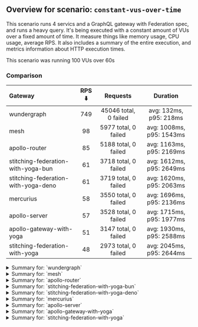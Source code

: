 ## Overview for scenario: `constant-vus-over-time`


This scenario runs 4 servics and a GraphQL gateway with Federation spec, and runs a heavy query. It's being executed with a constant amount of VUs over a fixed amount of time. It measure things like memory usage, CPU usage, average RPS. It also includes a summary of the entire execution, and metrics information about HTTP execution times.


This scenario was running 100 VUs over 60s


### Comparison


| Gateway                             | RPS ⬇️ |       Requests        |         Duration         |
| :---------------------------------- | :----: | :-------------------: | :----------------------: |
| wundergraph                         |  749   | 45046 total, 0 failed |  avg: 132ms, p95: 218ms  |
| mesh                                |   98   | 5977 total, 0 failed  | avg: 1008ms, p95: 1543ms |
| apollo-router                       |   85   | 5188 total, 0 failed  | avg: 1163ms, p95: 2169ms |
| stitching-federation-with-yoga-bun  |   61   | 3718 total, 0 failed  | avg: 1612ms, p95: 2649ms |
| stitching-federation-with-yoga-deno |   61   | 3719 total, 0 failed  | avg: 1620ms, p95: 2063ms |
| mercurius                           |   58   | 3550 total, 0 failed  | avg: 1696ms, p95: 2136ms |
| apollo-server                       |   57   | 3528 total, 0 failed  | avg: 1715ms, p95: 1977ms |
| apollo-gateway-with-yoga            |   51   | 3147 total, 0 failed  | avg: 1930ms, p95: 2588ms |
| stitching-federation-with-yoga      |   48   | 2973 total, 0 failed  | avg: 2045ms, p95: 2644ms |



<details>
  <summary>Summary for: `wundergraph`</summary>

  **K6 Output**




```
     ✓ response code was 200
     ✓ no_errors
     ✓ expected_result

     checks.........................: 100.00% ✓ 135138     ✗ 0    
     data_received..................: 219 MB  3.6 MB/s
     data_sent......................: 54 MB   890 kB/s
   ✓ expected_result................: 0.00%   ✓ 0          ✗ 0    
     http_req_blocked...............: avg=28.82µs  min=1.1µs   med=2.29µs   max=93.44ms  p(90)=3.7µs    p(95)=4.5µs   
     http_req_connecting............: avg=21.39µs  min=0s      med=0s       max=25.06ms  p(90)=0s       p(95)=0s      
     http_req_duration..............: avg=132.46ms min=18.47ms med=124.11ms max=381.85ms p(90)=192.51ms p(95)=218.19ms
       { expected_response:true }...: avg=132.46ms min=18.47ms med=124.11ms max=381.85ms p(90)=192.51ms p(95)=218.19ms
   ✓ http_req_failed................: 0.00%   ✓ 0          ✗ 45046
     http_req_receiving.............: avg=667.58µs min=19µs    med=50.6µs   max=139.37ms p(90)=284.6µs  p(95)=728.08µs
     http_req_sending...............: avg=147.28µs min=7.4µs   med=13.1µs   max=123.5ms  p(90)=26.2µs   p(95)=83.67µs 
     http_req_tls_handshaking.......: avg=0s       min=0s      med=0s       max=0s       p(90)=0s       p(95)=0s      
     http_req_waiting...............: avg=131.64ms min=18.24ms med=123.59ms max=378.73ms p(90)=190.9ms  p(95)=215.02ms
     http_reqs......................: 45046   749.856665/s
     iteration_duration.............: avg=133.22ms min=18.79ms med=124.83ms max=382.22ms p(90)=193.72ms p(95)=219.76ms
     iterations.....................: 45046   749.856665/s
   ✓ no_errors......................: 0.00%   ✓ 0          ✗ 0    
     vus............................: 100     min=100      max=100
     vus_max........................: 100     min=100      max=100
```


**Performance Overview**


<img src="https://imagedelivery.net/KYe9TScr4TldYHA48pczVg/8485b397-0a92-4f98-6a3a-8c19e88c6400/public" alt="Performance Overview" />


**HTTP Overview**


<img src="https://imagedelivery.net/KYe9TScr4TldYHA48pczVg/38f91c2f-9731-4fc3-a3c2-bce271719a00/public" alt="HTTP Overview" />


  </details>

<details>
  <summary>Summary for: `mesh`</summary>

  **K6 Output**




```
     ✓ response code was 200
     ✓ no_errors
     ✓ expected_result

     checks.........................: 100.00% ✓ 17931     ✗ 0    
     data_received..................: 30 MB   494 kB/s
     data_sent......................: 7.1 MB  117 kB/s
   ✓ expected_result................: 0.00%   ✓ 0         ✗ 0    
     http_req_blocked...............: avg=64.95µs min=1µs      med=2µs      max=14.26ms p(90)=2.9µs  p(95)=3.41µs 
     http_req_connecting............: avg=59.68µs min=0s       med=0s       max=11.98ms p(90)=0s     p(95)=0s     
     http_req_duration..............: avg=1s      min=459.82ms med=965.82ms max=3s      p(90)=1.35s  p(95)=1.54s  
       { expected_response:true }...: avg=1s      min=459.82ms med=965.82ms max=3s      p(90)=1.35s  p(95)=1.54s  
   ✓ http_req_failed................: 0.00%   ✓ 0         ✗ 5977 
     http_req_receiving.............: avg=46.51µs min=16.2µs   med=41.09µs  max=2.49ms  p(90)=61.4µs p(95)=71.09µs
     http_req_sending...............: avg=38.67µs min=6.3µs    med=12.5µs   max=14.19ms p(90)=24.8µs p(95)=29µs   
     http_req_tls_handshaking.......: avg=0s      min=0s       med=0s       max=0s      p(90)=0s     p(95)=0s     
     http_req_waiting...............: avg=1s      min=459.74ms med=965.77ms max=2.99s   p(90)=1.35s  p(95)=1.54s  
     http_reqs......................: 5977    98.814574/s
     iteration_duration.............: avg=1s      min=460.12ms med=966.11ms max=3s      p(90)=1.35s  p(95)=1.54s  
     iterations.....................: 5977    98.814574/s
   ✓ no_errors......................: 0.00%   ✓ 0         ✗ 0    
     vus............................: 100     min=100     max=100
     vus_max........................: 100     min=100     max=100
```


**Performance Overview**


<img src="https://imagedelivery.net/KYe9TScr4TldYHA48pczVg/4f2e4914-164c-4be3-3f3b-f2c6c79a0700/public" alt="Performance Overview" />


**HTTP Overview**


<img src="https://imagedelivery.net/KYe9TScr4TldYHA48pczVg/9a54127f-c01b-4cf2-b87a-0172f73c8a00/public" alt="HTTP Overview" />


  </details>

<details>
  <summary>Summary for: `apollo-router`</summary>

  **K6 Output**




```
     ✓ response code was 200
     ✗ no_errors
      ↳  99% — ✓ 5187 / ✗ 1
     ✓ expected_result

     checks.........................: 99.99% ✓ 15563     ✗ 1    
     data_received..................: 26 MB  427 kB/s
     data_sent......................: 6.2 MB 102 kB/s
   ✓ expected_result................: 0.00%  ✓ 0         ✗ 0    
     http_req_blocked...............: avg=72µs    min=1.6µs    med=2.9µs  max=12.9ms  p(90)=3.9µs  p(95)=5.4µs  
     http_req_connecting............: avg=66.89µs min=0s       med=0s     max=12.85ms p(90)=0s     p(95)=0s     
     http_req_duration..............: avg=1.16s   min=144.64ms med=1.05s  max=4.31s   p(90)=1.89s  p(95)=2.16s  
       { expected_response:true }...: avg=1.16s   min=144.64ms med=1.05s  max=4.31s   p(90)=1.89s  p(95)=2.16s  
   ✓ http_req_failed................: 0.00%  ✓ 0         ✗ 5188 
     http_req_receiving.............: avg=69.53µs min=24.29µs  med=67.3µs max=1.67ms  p(90)=89.3µs p(95)=96.46µs
     http_req_sending...............: avg=39.9µs  min=8.3µs    med=18.2µs max=20.91ms p(90)=33.7µs p(95)=38.7µs 
     http_req_tls_handshaking.......: avg=0s      min=0s       med=0s     max=0s      p(90)=0s     p(95)=0s     
     http_req_waiting...............: avg=1.16s   min=144.52ms med=1.05s  max=4.31s   p(90)=1.89s  p(95)=2.16s  
     http_reqs......................: 5188   85.630721/s
     iteration_duration.............: avg=1.16s   min=145.12ms med=1.05s  max=4.31s   p(90)=1.89s  p(95)=2.16s  
     iterations.....................: 5188   85.630721/s
   ✓ no_errors......................: 0.00%  ✓ 0         ✗ 0    
     vus............................: 100    min=100     max=100
     vus_max........................: 100    min=100     max=100
```


**Performance Overview**


<img src="https://imagedelivery.net/KYe9TScr4TldYHA48pczVg/206c9c4b-3039-4dc0-98d0-63d8b5425b00/public" alt="Performance Overview" />


**HTTP Overview**


<img src="https://imagedelivery.net/KYe9TScr4TldYHA48pczVg/79d08cf8-8df3-420d-0e16-edcf05c4fa00/public" alt="HTTP Overview" />


  </details>

<details>
  <summary>Summary for: `stitching-federation-with-yoga-bun`</summary>

  **K6 Output**




```
     ✓ response code was 200
     ✗ no_errors
      ↳  99% — ✓ 3713 / ✗ 5
     ✓ expected_result

     checks.........................: 99.95% ✓ 11149     ✗ 5    
     data_received..................: 19 MB  308 kB/s
     data_sent......................: 4.4 MB 73 kB/s
   ✓ expected_result................: 0.00%  ✓ 0         ✗ 0    
     http_req_blocked...............: avg=878.76µs min=1.1µs    med=2.4µs  max=76.31ms p(90)=3.6µs    p(95)=14.01µs 
     http_req_connecting............: avg=848.17µs min=0s       med=0s     max=76.2ms  p(90)=0s       p(95)=0s      
     http_req_duration..............: avg=1.61s    min=204.13ms med=1.49s  max=4.14s   p(90)=2.31s    p(95)=2.64s   
       { expected_response:true }...: avg=1.61s    min=204.13ms med=1.49s  max=4.14s   p(90)=2.31s    p(95)=2.64s   
   ✓ http_req_failed................: 0.00%  ✓ 0         ✗ 3718 
     http_req_receiving.............: avg=188.48µs min=21µs     med=37.2µs max=44.7ms  p(90)=95.9µs   p(95)=222.1µs 
     http_req_sending...............: avg=362.53µs min=8.1µs    med=13.6µs max=46.46ms p(90)=104.59µs p(95)=305.74µs
     http_req_tls_handshaking.......: avg=0s       min=0s       med=0s     max=0s      p(90)=0s       p(95)=0s      
     http_req_waiting...............: avg=1.61s    min=203.74ms med=1.49s  max=4.14s   p(90)=2.31s    p(95)=2.64s   
     http_reqs......................: 3718   61.802337/s
     iteration_duration.............: avg=1.61s    min=252.03ms med=1.49s  max=4.19s   p(90)=2.34s    p(95)=2.65s   
     iterations.....................: 3718   61.802337/s
   ✓ no_errors......................: 0.00%  ✓ 0         ✗ 0    
     vus............................: 100    min=100     max=100
     vus_max........................: 100    min=100     max=100
```


**Performance Overview**


<img src="https://imagedelivery.net/KYe9TScr4TldYHA48pczVg/b4add182-59ee-4584-dfab-beec57e2c100/public" alt="Performance Overview" />


**HTTP Overview**


<img src="https://imagedelivery.net/KYe9TScr4TldYHA48pczVg/37a7595b-b5d8-4e99-a2ce-c556b7b4b200/public" alt="HTTP Overview" />


  </details>

<details>
  <summary>Summary for: `stitching-federation-with-yoga-deno`</summary>

  **K6 Output**




```
     ✓ response code was 200
     ✓ no_errors
     ✓ expected_result

     checks.........................: 100.00% ✓ 11157     ✗ 0    
     data_received..................: 19 MB   308 kB/s
     data_sent......................: 4.4 MB  73 kB/s
   ✓ expected_result................: 0.00%   ✓ 0         ✗ 0    
     http_req_blocked...............: avg=175.91µs min=1µs      med=1.9µs  max=20.02ms p(90)=3.3µs   p(95)=7.66µs 
     http_req_connecting............: avg=160.71µs min=0s       med=0s     max=19.9ms  p(90)=0s      p(95)=0s     
     http_req_duration..............: avg=1.61s    min=451.46ms med=1.56s  max=2.86s   p(90)=1.89s   p(95)=2.06s  
       { expected_response:true }...: avg=1.61s    min=451.46ms med=1.56s  max=2.86s   p(90)=1.89s   p(95)=2.06s  
   ✓ http_req_failed................: 0.00%   ✓ 0         ✗ 3719 
     http_req_receiving.............: avg=80.12µs  min=15.8µs   med=33.3µs max=15.82ms p(90)=78.32µs p(95)=90.94µs
     http_req_sending...............: avg=43.95µs  min=6µs      med=11.4µs max=18.32ms p(90)=24.5µs  p(95)=85.44µs
     http_req_tls_handshaking.......: avg=0s       min=0s       med=0s     max=0s      p(90)=0s      p(95)=0s     
     http_req_waiting...............: avg=1.61s    min=451.4ms  med=1.56s  max=2.86s   p(90)=1.89s   p(95)=2.06s  
     http_reqs......................: 3719    61.585563/s
     iteration_duration.............: avg=1.62s    min=451.71ms med=1.56s  max=2.87s   p(90)=1.89s   p(95)=2.06s  
     iterations.....................: 3719    61.585563/s
   ✓ no_errors......................: 0.00%   ✓ 0         ✗ 0    
     vus............................: 100     min=100     max=100
     vus_max........................: 100     min=100     max=100
```


**Performance Overview**


<img src="https://imagedelivery.net/KYe9TScr4TldYHA48pczVg/b7582056-426f-4e52-44ce-6edd48a34d00/public" alt="Performance Overview" />


**HTTP Overview**


<img src="https://imagedelivery.net/KYe9TScr4TldYHA48pczVg/71704a59-29af-4d70-36c0-56cb7a946000/public" alt="HTTP Overview" />


  </details>

<details>
  <summary>Summary for: `mercurius`</summary>

  **K6 Output**




```
     ✓ response code was 200
     ✓ no_errors
     ✓ expected_result

     checks.........................: 100.00% ✓ 10650     ✗ 0    
     data_received..................: 18 MB   296 kB/s
     data_sent......................: 4.2 MB  70 kB/s
   ✓ expected_result................: 0.00%   ✓ 0         ✗ 0    
     http_req_blocked...............: avg=192.42µs min=1.4µs    med=3µs    max=17.14ms p(90)=4.59µs   p(95)=20.56µs 
     http_req_connecting............: avg=182.87µs min=0s       med=0s     max=17.04ms p(90)=0s       p(95)=0s      
     http_req_duration..............: avg=1.69s    min=475.05ms med=1.63s  max=5.06s   p(90)=1.9s     p(95)=2.13s   
       { expected_response:true }...: avg=1.69s    min=475.05ms med=1.63s  max=5.06s   p(90)=1.9s     p(95)=2.13s   
   ✓ http_req_failed................: 0.00%   ✓ 0         ✗ 3550 
     http_req_receiving.............: avg=79.86µs  min=26.5µs   med=73.2µs max=4.96ms  p(90)=111.81µs p(95)=131.93µs
     http_req_sending...............: avg=47.11µs  min=10µs     med=19.7µs max=3.45ms  p(90)=43.09µs  p(95)=68.42µs 
     http_req_tls_handshaking.......: avg=0s       min=0s       med=0s     max=0s      p(90)=0s       p(95)=0s      
     http_req_waiting...............: avg=1.69s    min=474.98ms med=1.63s  max=5.06s   p(90)=1.9s     p(95)=2.13s   
     http_reqs......................: 3550    58.742338/s
     iteration_duration.............: avg=1.69s    min=475.42ms med=1.63s  max=5.07s   p(90)=1.9s     p(95)=2.13s   
     iterations.....................: 3550    58.742338/s
   ✓ no_errors......................: 0.00%   ✓ 0         ✗ 0    
     vus............................: 100     min=100     max=100
     vus_max........................: 100     min=100     max=100
```


**Performance Overview**


<img src="https://imagedelivery.net/KYe9TScr4TldYHA48pczVg/5ff2f42a-0fb7-40b4-704f-1de60acdfd00/public" alt="Performance Overview" />


**HTTP Overview**


<img src="https://imagedelivery.net/KYe9TScr4TldYHA48pczVg/12413599-8585-4c81-ee60-18e4b2fed900/public" alt="HTTP Overview" />


  </details>

<details>
  <summary>Summary for: `apollo-server`</summary>

  **K6 Output**




```
     ✓ response code was 200
     ✗ no_errors
      ↳  99% — ✓ 3503 / ✗ 25
     ✓ expected_result

     checks.........................: 99.76% ✓ 10559     ✗ 25   
     data_received..................: 18 MB  298 kB/s
     data_sent......................: 4.2 MB 69 kB/s
   ✓ expected_result................: 0.00%  ✓ 0         ✗ 0    
     http_req_blocked...............: avg=701.78µs min=1.4µs    med=2.5µs   max=54.91ms p(90)=3.7µs  p(95)=12.1µs 
     http_req_connecting............: avg=678.65µs min=0s       med=0s      max=43.86ms p(90)=0s     p(95)=0s     
     http_req_duration..............: avg=1.71s    min=846.13ms med=1.61s   max=14.35s  p(90)=1.84s  p(95)=1.97s  
       { expected_response:true }...: avg=1.71s    min=846.13ms med=1.61s   max=14.35s  p(90)=1.84s  p(95)=1.97s  
   ✓ http_req_failed................: 0.00%  ✓ 0         ✗ 3528 
     http_req_receiving.............: avg=67.95µs  min=25.3µs   med=64.6µs  max=4.46ms  p(90)=86.9µs p(95)=92.9µs 
     http_req_sending...............: avg=89.73µs  min=8.9µs    med=15.75µs max=12.44ms p(90)=30.1µs p(95)=35.26µs
     http_req_tls_handshaking.......: avg=0s       min=0s       med=0s      max=0s      p(90)=0s     p(95)=0s     
     http_req_waiting...............: avg=1.71s    min=846.05ms med=1.61s   max=14.35s  p(90)=1.84s  p(95)=1.97s  
     http_reqs......................: 3528   57.959404/s
     iteration_duration.............: avg=1.71s    min=846.38ms med=1.61s   max=14.35s  p(90)=1.85s  p(95)=1.97s  
     iterations.....................: 3528   57.959404/s
   ✓ no_errors......................: 0.00%  ✓ 0         ✗ 0    
     vus............................: 100    min=100     max=100
     vus_max........................: 100    min=100     max=100
```


**Performance Overview**


<img src="https://imagedelivery.net/KYe9TScr4TldYHA48pczVg/b9ce0da4-5511-4b7d-62f3-127dfdc47200/public" alt="Performance Overview" />


**HTTP Overview**


<img src="https://imagedelivery.net/KYe9TScr4TldYHA48pczVg/be94a534-ef7f-4ddb-df1a-cf86729d3100/public" alt="HTTP Overview" />


  </details>

<details>
  <summary>Summary for: `apollo-gateway-with-yoga`</summary>

  **K6 Output**




```
     ✓ response code was 200
     ✗ no_errors
      ↳  99% — ✓ 3145 / ✗ 2
     ✓ expected_result

     checks.........................: 99.97% ✓ 9439      ✗ 2    
     data_received..................: 16 MB  257 kB/s
     data_sent......................: 3.7 MB 61 kB/s
   ✓ expected_result................: 0.00%  ✓ 0         ✗ 0    
     http_req_blocked...............: avg=153.54µs min=1.5µs  med=2.6µs  max=20.51ms p(90)=4.1µs   p(95)=16.1µs 
     http_req_connecting............: avg=142µs    min=0s     med=0s     max=19.91ms p(90)=0s      p(95)=0s     
     http_req_duration..............: avg=1.92s    min=1.14s  med=1.83s  max=4.03s   p(90)=2.29s   p(95)=2.58s  
       { expected_response:true }...: avg=1.92s    min=1.14s  med=1.83s  max=4.03s   p(90)=2.29s   p(95)=2.58s  
   ✓ http_req_failed................: 0.00%  ✓ 0         ✗ 3147 
     http_req_receiving.............: avg=66.24µs  min=18.8µs med=58µs   max=9.27ms  p(90)=83.64µs p(95)=92.04µs
     http_req_sending...............: avg=65.28µs  min=8.9µs  med=16.4µs max=15.04ms p(90)=33.3µs  p(95)=40.97µs
     http_req_tls_handshaking.......: avg=0s       min=0s     med=0s     max=0s      p(90)=0s      p(95)=0s     
     http_req_waiting...............: avg=1.92s    min=1.14s  med=1.83s  max=4.03s   p(90)=2.29s   p(95)=2.58s  
     http_reqs......................: 3147   51.447898/s
     iteration_duration.............: avg=1.93s    min=1.14s  med=1.83s  max=4.03s   p(90)=2.29s   p(95)=2.58s  
     iterations.....................: 3147   51.447898/s
   ✓ no_errors......................: 0.00%  ✓ 0         ✗ 0    
     vus............................: 49     min=49      max=100
     vus_max........................: 100    min=100     max=100
```


**Performance Overview**


<img src="https://imagedelivery.net/KYe9TScr4TldYHA48pczVg/970d51bd-fe72-4f6e-4296-de9743d5a200/public" alt="Performance Overview" />


**HTTP Overview**


<img src="https://imagedelivery.net/KYe9TScr4TldYHA48pczVg/273cc08b-6980-4f4a-490c-31ad598f8700/public" alt="HTTP Overview" />


  </details>

<details>
  <summary>Summary for: `stitching-federation-with-yoga`</summary>

  **K6 Output**




```
     ✓ response code was 200
     ✗ no_errors
      ↳  99% — ✓ 2971 / ✗ 2
     ✓ expected_result

     checks.........................: 99.97% ✓ 8917     ✗ 2    
     data_received..................: 15 MB  244 kB/s
     data_sent......................: 3.5 MB 58 kB/s
   ✓ expected_result................: 0.00%  ✓ 0        ✗ 0    
     http_req_blocked...............: avg=181.61µs min=1.2µs med=2.5µs   max=13.03ms p(90)=3.8µs  p(95)=11.64µs
     http_req_connecting............: avg=175.41µs min=0s    med=0s      max=13ms    p(90)=0s     p(95)=0s     
     http_req_duration..............: avg=2.04s    min=1.13s med=1.96s   max=4.74s   p(90)=2.3s   p(95)=2.64s  
       { expected_response:true }...: avg=2.04s    min=1.13s med=1.96s   max=4.74s   p(90)=2.3s   p(95)=2.64s  
   ✓ http_req_failed................: 0.00%  ✓ 0        ✗ 2973 
     http_req_receiving.............: avg=63.18µs  min=19µs  med=56.59µs max=6.32ms  p(90)=85.7µs p(95)=91.74µs
     http_req_sending...............: avg=40.56µs  min=8.3µs med=16.1µs  max=4.11ms  p(90)=31.2µs p(95)=57.3µs 
     http_req_tls_handshaking.......: avg=0s       min=0s    med=0s      max=0s      p(90)=0s     p(95)=0s     
     http_req_waiting...............: avg=2.04s    min=1.13s med=1.96s   max=4.74s   p(90)=2.3s   p(95)=2.64s  
     http_reqs......................: 2973   48.63083/s
     iteration_duration.............: avg=2.04s    min=1.13s med=1.96s   max=4.75s   p(90)=2.3s   p(95)=2.64s  
     iterations.....................: 2973   48.63083/s
   ✓ no_errors......................: 0.00%  ✓ 0        ✗ 0    
     vus............................: 46     min=46     max=100
     vus_max........................: 100    min=100    max=100
```


**Performance Overview**


<img src="https://imagedelivery.net/KYe9TScr4TldYHA48pczVg/e538b892-c7c6-4d0a-212a-bc3ef10a1600/public" alt="Performance Overview" />


**HTTP Overview**


<img src="https://imagedelivery.net/KYe9TScr4TldYHA48pczVg/c2f1c35e-f963-4c25-0120-016e59ab7600/public" alt="HTTP Overview" />


  </details>